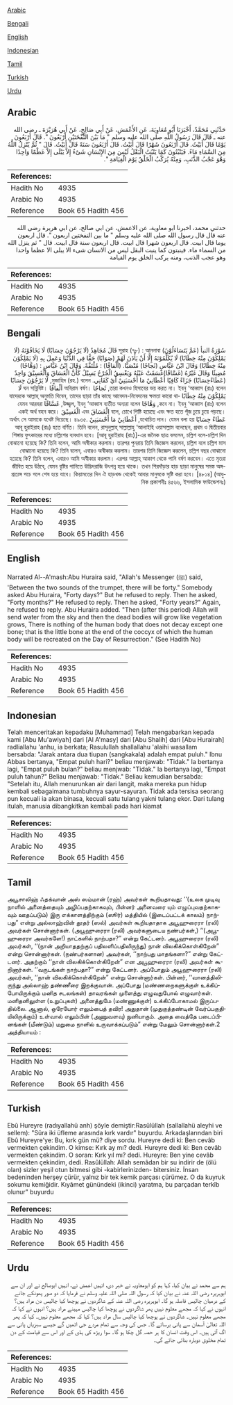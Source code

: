 [Arabic](#arabic)

[Bengali](#bengali)

[English](#english)

[Indonesian](#indonesian)

[Tamil](#tamil)

[Turkish](#turkish)

[Urdu](#urdu)

## Arabic


<div dir="rtl" lang="ar" style={{fontSize:'larger',backgroundColor:'#f8f9fa',padding:20}}>
حَدَّثَنِي مُحَمَّدٌ، أَخْبَرَنَا أَبُو مُعَاوِيَةَ، عَنِ الأَعْمَشِ، عَنْ أَبِي صَالِحٍ، عَنْ أَبِي هُرَيْرَةَ ـ رضى الله عنه ـ قَالَ قَالَ رَسُولُ اللَّهِ صلى الله عليه وسلم ‏"‏ مَا بَيْنَ النَّفْخَتَيْنِ أَرْبَعُونَ ‏"‏‏.‏ قَالَ أَرْبَعُونَ يَوْمًا قَالَ أَبَيْتُ‏.‏ قَالَ أَرْبَعُونَ شَهْرًا قَالَ أَبَيْتُ‏.‏ قَالَ أَرْبَعُونَ سَنَةً قَالَ أَبَيْتُ‏.‏ قَالَ ‏"‏ ثُمَّ يُنْزِلُ اللَّهُ مِنَ السَّمَاءِ مَاءً‏.‏ فَيَنْبُتُونَ كَمَا يَنْبُتُ الْبَقْلُ لَيْسَ مِنَ الإِنْسَانِ شَىْءٌ إِلاَّ يَبْلَى إِلاَّ عَظْمًا وَاحِدًا وَهْوَ عَجْبُ الذَّنَبِ، وَمِنْهُ يُرَكَّبُ الْخَلْقُ يَوْمَ الْقِيَامَةِ ‏"‏‏.‏
</div>
<div style={{backgroundColor:'#f8f9fa',padding:20, marginBottom: 10}}><table> <thead> <tr> <th>References:</th> <th></th> </tr> </thead> <tbody><tr><td>Hadith No</td><td>4935</td></tr><tr><td>Arabic No</td><td>4935</td></tr><tr><td>Reference</td><td>Book 65 Hadith 456</td></tr></tbody></table></div>


<div dir="rtl" lang="ar" style={{fontSize:'larger',backgroundColor:'#f8f9fa',padding:20}}>
حدثني محمد، اخبرنا ابو معاوية، عن الاعمش، عن ابي صالح، عن ابي هريرة رضى الله عنه قال قال رسول الله صلى الله عليه وسلم " ما بين النفختين اربعون ". قال اربعون يوما قال ابيت. قال اربعون شهرا قال ابيت. قال اربعون سنة قال ابيت. قال " ثم ينزل الله من السماء ماء. فينبتون كما ينبت البقل ليس من الانسان شىء الا يبلى الا عظما واحدا وهو عجب الذنب، ومنه يركب الخلق يوم القيامة
</div>
<div style={{backgroundColor:'#f8f9fa',padding:20, marginBottom: 10}}><table> <thead> <tr> <th>References:</th> <th></th> </tr> </thead> <tbody><tr><td>Hadith No</td><td>4935</td></tr><tr><td>Arabic No</td><td>4935</td></tr><tr><td>Reference</td><td>Book 65 Hadith 456</td></tr></tbody></table></div>

## Bengali


<div dir="rtl" lang="bn" style={{fontSize:'larger',backgroundColor:'#f8f9fa',padding:20}}>
سُوْرَةُ النبأ (عَمَّ يَتَسَاءَلُوْنَ) সূরাহ (৭৮) : আননাবা قَالَ مُجَاهِدٌ (لَا يَرْجُوْنَ حِسَابًا) لَا يَخَافُوْنَهُ (لَا يَمْلِكُوْنَ مِنْهُ خِطَابًا) لَا يُكَلِّمُوْنَهُ إِلَّا أَنْ يَأْذَنَ لَهُمْ (صَوَابًا) حَقًّا فِي الدُّنْيَا وَعَمِلَ بِهِ (لَا يَمْلِكُوْنَ مِنْهُ خِطَابًا) وَقَالَ ابْنُ عَبَّاسٍ (ثَجاجًا) مُنْصَبًّا. (ألْفافًا) : مُلْتَفَّةً. وَقَالَ ابْنُ عَبَّاسٍ : (وَهَّاجًا) مُضِيئًا وَقَالَ غَيْرُهُ (غَسَّاقًا)غَسَقَتْ عَيْنُهُ وَيَغْسِقُ الْجُرْحُ يَسِيْلُ كَأَنَّ الْغَسَاقَ وَالْغَسِيْقَ وَاحِدٌ (عَطَاءًحِسَابًا) جَزَاءً كَافِيًا أَعْطَانِيْ مَا أَحْسَبَنِيْ أَيْ كَفَانِي. মুজাহিদ (রহ.) বলেন, لَا يَرْجُوْنَ حِسَابًا তারা কখনও হিসাবের ভয় করত না। ইবনু ‘আব্বাস (রাঃ) বলেন, ثَجاجًا অবিরাম বর্ষণ। ألْفافًا ঘন সন্নিবিষ্ট। لَا يَمْلِكُوْنَ مِنْهُ خِطَابًا যাদেরকে আল্লাহ্ অনুমতি দিবেন, তাদের ছাড়া তাঁর কাছে আবেদন-নিবেদনের ক্ষমতা কারো থাকবে না। ইবনু ‘আব্বাস (রাঃ) বলেন, وَهَّاجًا উজ্জ্বল, ইবনু ‘আব্বাস ব্যতীত অন্যরা বলেন, غَسَّاقًا যেমন আরবরা বলে, চোখে পিষ্টি হয়েছে এবং ক্ষত হতে পূঁজ চুয়ে চুয়ে পড়ছে। الْغَسَاقَ এবং الْغَسِيْقَ একই অর্থ বহন করে। عَطَاءً حِسَابًا যথোচিত দান। যেমন বলা হয়, أَعْطَانِيْ مَا أَحْسَبَنِيْ অর্থাৎ সে আমাকে যথেষ্ট দিয়েছে। ৪৯৩৫. আবূ হুরাইরাহ (রাঃ) হতে বর্ণিত। তিনি বলেন, রাসূলুল্লাহ্ সাল্লাল্লাহু ‘আলাইহি ওয়াসাল্লাম বলেছেন, প্রথম ও দ্বিতীয়বার শিঙ্গায় ফুৎকারের মধ্যে চল্লিশের ব্যবধান হবে। [আবূ হুরাইরাহ (রাঃ)]-এর জনৈক ছাত্র বললেন, চল্লিশ বলে-চল্লিশ দিন বোঝানো হয়েছে কি? তিনি বলেন, আমি অস্বীকার করলাম। তারপর পুনরায় তিনি জিজ্ঞেস করলেন, চল্লিশ বলে চল্লিশ মাস বোঝানো হয়েছে কি? তিনি বলেন, এবারও অস্বীকার করলাম। তারপর তিনি জিজ্ঞেস করলেন, চল্লিশ বছর বোঝানো হয়েছে কি? তিনি বলেন, এবারও আমি অস্বীকার করলাম। এরপর আল্লাহ্ আকাশ থেকে পানি বর্ষণ করবেন। এতে মৃতরা জীবিত হয়ে উঠবে, যেমন বৃষ্টির পানিতে উদ্ভিদরাজি উৎপন্ন হয়ে থাকে। তখন শিরদাঁড়ার হাড় ছাড়া মানুষের সমস্ত অঙ্গ-প্রত্যঙ্গ পচে গলে শেষ হয়ে যাবে। কিয়ামতের দিন ঐ হাড়খন্ড থেকেই আবার মানুষকে সৃষ্টি করা হবে। [৪৮১৪] (আধুনিক প্রকাশনীঃ ৪৫৬৬, ইসলামিক ফাউন্ডেশনঃ)
</div>
<div style={{backgroundColor:'#f8f9fa',padding:20, marginBottom: 10}}><table> <thead> <tr> <th>References:</th> <th></th> </tr> </thead> <tbody><tr><td>Hadith No</td><td>4935</td></tr><tr><td>Arabic No</td><td>4935</td></tr><tr><td>Reference</td><td>Book 65 Hadith 456</td></tr></tbody></table></div>

## English


<div dir="ltr" lang="en" style={{fontSize:'larger',backgroundColor:'#f8f9fa',padding:20}}>
Narrated Al--A'mash:Abu Huraira said, "Allah's Messenger (ﷺ) said, 'Between the two sounds of the trumpet, there will be forty." Somebody asked Abu Huraira, "Forty days?" But he refused to reply. Then he asked, "Forty months?" He refused to reply. Then he asked, "Forty years?" Again, he refused to reply. Abu Huraira added. "Then (after this period) Allah will send water from the sky and then the dead bodies will grow like vegetation grows, There is nothing of the human body that does not decay except one bone; that is the little bone at the end of the coccyx of which the human body will be recreated on the Day of Resurrection." (See Hadith No)
</div>
<div style={{backgroundColor:'#f8f9fa',padding:20, marginBottom: 10}}><table> <thead> <tr> <th>References:</th> <th></th> </tr> </thead> <tbody><tr><td>Hadith No</td><td>4935</td></tr><tr><td>Arabic No</td><td>4935</td></tr><tr><td>Reference</td><td>Book 65 Hadith 456</td></tr></tbody></table></div>

## Indonesian


<div dir="ltr" lang="id" style={{fontSize:'larger',backgroundColor:'#f8f9fa',padding:20}}>
Telah menceritakan kepadaku [Muhammad] Telah mengabarkan kepada kami [Abu Mu'awiyah] dari [Al A'masy] dari [Abu Shalih] dari [Abu Hurairah] radliallahu 'anhu, ia berkata; Rasulullah shallallahu 'alaihi wasallam bersabda: "Jarak antara dua tiupan (sangkakala) adalah empat puluh." Ibnu Abbas bertanya, "Empat puluh hari?" beliau menjawab: "Tidak." Ia bertanya lagi, "Empat puluh bulan?" beliau menjwab: "Tidak." Ia bertanya lagi, "Empat puluh tahun?" Beliau menjawab: "Tidak." Beliau kemudian bersabda: "Setelah itu, Allah menurunkan air dari langit, maka mereka pun hidup kembali sebagaimana tumbuhnya sayur-sayuran. Tidak ada tersisa seorang pun kecuali ia akan binasa, kecuali satu tulang yakni tulang ekor. Dari tulang itulah, manusia dibangkitkan kembali pada hari kiamat
</div>
<div style={{backgroundColor:'#f8f9fa',padding:20, marginBottom: 10}}><table> <thead> <tr> <th>References:</th> <th></th> </tr> </thead> <tbody><tr><td>Hadith No</td><td>4935</td></tr><tr><td>Arabic No</td><td>4935</td></tr><tr><td>Reference</td><td>Book 65 Hadith 456</td></tr></tbody></table></div>

## Tamil


<div dir="ltr" lang="ta" style={{fontSize:'larger',backgroundColor:'#f8f9fa',padding:20}}>
அபூசாலிஹ் ஃதக்வான் அஸ் ஸம்மான் (ரஹ்) அவர்கள் கூறியதாவது: ‘‘(உலக முடிவு நாளில் அனைத்தையும் அழிப்பதற்காகவும், பின்னர் அனைவரை யும் எழுப்புவதற்காகவும் ஊதப்படும்) இரு எக்காளத்திற்கும் (ஸூர்) மத்தியில் (இடைப்பட்டக் காலம்) நாற்பது” என்று அல்லாஹ்வின் தூதர் (ஸல்) அவர்கள் கூறியதாதாக அபூஹுரைரா (ரலி) அவர்கள் சொன்னார்கள். (அபூஹுரைரா (ரலி) அவர்களுடைய நண்பர்கள்,) ‘‘(அபூஹுரைரா அவர்களே!) நாட்களில் நாற்பதா?” என்று கேட்டனர். அபூஹுரைரா (ரலி) அவர்கள், ‘‘(நான் அறியாததற்குப் பதிலளிப்பதிலிருந்து) நான் விலகிக்கொள்கிறேன்” என்று சொன்னார்கள். (நண்பர்களான) அவர்கள், ‘‘நாற்பது மாதங்களா?” என்று கேட்டனர். அதற்கும் ‘‘நான் விலகிக்கொள்கிறேன்” என அபூஹுரைரா (ரலி) அவர்கள் கூறினார்கள். ‘‘வருடங்கள் நாற்பதா?” என்று கேட்டனர். அப்போதும் அபூஹுரைரா (ரலி) அவர்கள், ‘‘நான் விலகிக்கொள்கிறேன்” என்று சொன்னார்கள். பின்னர், ‘‘வானத்திலிருந்து அல்லாஹ் தண்ணீரை இறக்குவான். அப்போது (மண்ணறைகளுக்குள் உக்கிப்போயிருக்கும் மனித சடலங்கள்) தாவரங்கள் முளைத்து எழுவதுபோல் எழுவார்கள். மனிதனிலுள்ள (உறுப்புகள்) அனைத்துமே (மண்ணுக்குள்) உக்கிப்போகாமல் இருப்பதில்லை. ஆனால், ஒரேயோர் எலும்பைத் தவிர! அதுதான் (முதுகுத்தண்டின் வேர்ப்பகுதியிலிருக்கும்) உள்வால் எலும்பின் (அணுவளவு) நுனியாகும். அதை வைத்தே படைப்பினங்கள் (மீண்டும்) மறுமை நாளில் உருவாக்கப்படும்” என்று மேலும் சொன்னார்கள்.2 அத்தியாயம் :
</div>
<div style={{backgroundColor:'#f8f9fa',padding:20, marginBottom: 10}}><table> <thead> <tr> <th>References:</th> <th></th> </tr> </thead> <tbody><tr><td>Hadith No</td><td>4935</td></tr><tr><td>Arabic No</td><td>4935</td></tr><tr><td>Reference</td><td>Book 65 Hadith 456</td></tr></tbody></table></div>

## Turkish


<div dir="ltr" lang="tr" style={{fontSize:'larger',backgroundColor:'#f8f9fa',padding:20}}>
Ebû Hureyre (radıyallahü anh) şöyle demiştir:Rasûlüllah (sallallahü aleyhi ve sellem): "Sûra iki üfleme arasında kırk vardır" buyurdu. Arkadaşlarından biri Ebû Hureyre'ye: Bu, kırk gün mü? diye sordu. Hureyre dedi ki: Ben cevâb vermekten çekindim. O kimse: Kırk ay mı? dedi. Hureyre dedi ki: Ben cevâb vermekten çekindim. O soran: Kırk yıl mı? dedi. Hureyre: Ben yine cevâb vermekten çekindim, dedi. Rasûlüllah: Allah semâdan bir su indirir de (ölü olan) sizler yeşil otun bitmesi gibi -kabirlerinizden- bitersiniz. İnsan bedeninden herşey çürür, yalnız bir tek kemik parçası çürümez. O da kuyruk sokumu kemiğidir. Kıyâmet günündeki (ikinci) yaratma, bu parçadan terkîb olunur" buyurdu
</div>
<div style={{backgroundColor:'#f8f9fa',padding:20, marginBottom: 10}}><table> <thead> <tr> <th>References:</th> <th></th> </tr> </thead> <tbody><tr><td>Hadith No</td><td>4935</td></tr><tr><td>Arabic No</td><td>4935</td></tr><tr><td>Reference</td><td>Book 65 Hadith 456</td></tr></tbody></table></div>

## Urdu


<div dir="rtl" lang="ur" style={{fontSize:'larger',backgroundColor:'#f8f9fa',padding:20}}>
ہم سے محمد نے بیان کیا، کہا ہم کو ابومعاویہ نے خبر دی، انہیں اعمش نے، انہیں ابوصالح نے اور ان سے ابوہریرہ رضی اللہ عنہ نے بیان کیا کہ رسول اللہ صلی اللہ علیہ وسلم نے فرمایا کہ دو صور پھونکے جانے کے درمیان چالیس فاصلہ ہو گا۔ ابوہریرہ رضی اللہ عنہ کے شاگردوں نے پوچھا کیا چالیس دن مراد ہیں؟ انہوں نے کہا کہ مجھے معلوم نہیں پھر شاگردوں نے پوچھا کیا چالیس مہینے مراد ہیں؟ انہوں نے کہا کہ مجھے معلوم نہیں۔ شاگردوں نے پوچھا کیا چالیس سال مراد ہیں؟ کہا کہ مجھے معلوم نہیں۔ کہا کہ پھر اللہ تعالیٰ آسمان سے پانی برسائے گا۔ جس کی وجہ سے تمام مردے جی اٹھیں گے جیسے سبزیاں پانی سے اگ آتی ہیں۔ اس وقت انسان کا ہر حصہ گل چکا ہو گا۔ سوا ریڑھ کی ہڈی کے اور اس سے قیامت کے دن تمام مخلوق دوبارہ بنائی جائے گی۔
</div>
<div style={{backgroundColor:'#f8f9fa',padding:20, marginBottom: 10}}><table> <thead> <tr> <th>References:</th> <th></th> </tr> </thead> <tbody><tr><td>Hadith No</td><td>4935</td></tr><tr><td>Arabic No</td><td>4935</td></tr><tr><td>Reference</td><td>Book 65 Hadith 456</td></tr></tbody></table></div>